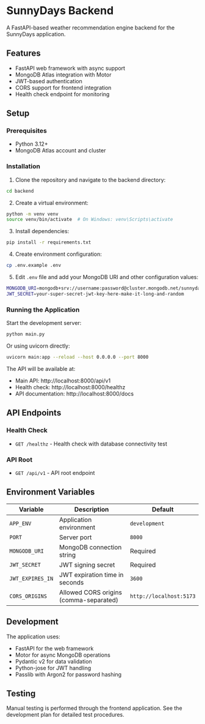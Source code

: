 # SunnyDays Backend

A FastAPI-based weather recommendation engine backend for the SunnyDays application.

## Features

- FastAPI web framework with async support
- MongoDB Atlas integration with Motor
- JWT-based authentication
- CORS support for frontend integration
- Health check endpoint for monitoring

## Setup

### Prerequisites

- Python 3.12+
- MongoDB Atlas account and cluster

### Installation

1. Clone the repository and navigate to the backend directory:
```bash
cd backend
```

2. Create a virtual environment:
```bash
python -m venv venv
source venv/bin/activate  # On Windows: venv\Scripts\activate
```

3. Install dependencies:
```bash
pip install -r requirements.txt
```

4. Create environment configuration:
```bash
cp .env.example .env
```

5. Edit `.env` file and add your MongoDB URI and other configuration values:
```bash
MONGODB_URI=mongodb+srv://username:password@cluster.mongodb.net/sunnydays?retryWrites=true&w=majority
JWT_SECRET=your-super-secret-jwt-key-here-make-it-long-and-random
```

### Running the Application

Start the development server:
```bash
python main.py
```

Or using uvicorn directly:
```bash
uvicorn main:app --reload --host 0.0.0.0 --port 8000
```

The API will be available at:
- Main API: http://localhost:8000/api/v1
- Health check: http://localhost:8000/healthz
- API documentation: http://localhost:8000/docs

## API Endpoints

### Health Check
- `GET /healthz` - Health check with database connectivity test

### API Root
- `GET /api/v1` - API root endpoint

## Environment Variables

| Variable | Description | Default |
|----------|-------------|---------|
| `APP_ENV` | Application environment | `development` |
| `PORT` | Server port | `8000` |
| `MONGODB_URI` | MongoDB connection string | Required |
| `JWT_SECRET` | JWT signing secret | Required |
| `JWT_EXPIRES_IN` | JWT expiration time in seconds | `3600` |
| `CORS_ORIGINS` | Allowed CORS origins (comma-separated) | `http://localhost:5173` |

## Development

The application uses:
- FastAPI for the web framework
- Motor for async MongoDB operations
- Pydantic v2 for data validation
- Python-jose for JWT handling
- Passlib with Argon2 for password hashing

## Testing

Manual testing is performed through the frontend application. See the development plan for detailed test procedures.